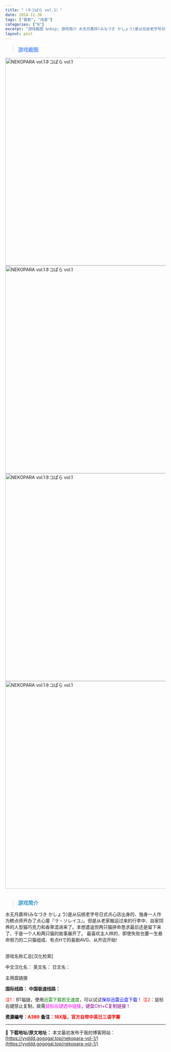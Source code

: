 ```yaml
---
title: "（ネコぱら vol.1）"
date: 2014-12-30
tags: ["喜剧", "纯爱"]
categories: ["N"]
excerpt: "游戏截图 &nbsp; 游戏简介 水无月嘉祥(みなづき かしょう)是从伝统老字号日式点心店出身的、独身一人作为糕点师开办了点心屋『ラ・ソレイユ』。但是从老家搬运过来的行李中、自家饲养的人型猫巧克力和香草混进来了。本想遣返但两只猫拼命恳求最后还是留下来了、于是一个人和两只猫的故事展开了。 最喜欢主人样&hellip;"
layout: post
---
```


<div>
<blockquote><b><span style="font-size: 12pt; color: #6699ff;">游戏截图</span></b></blockquote>
<div><img title="点击放大" src="https://yyddd.gogogal.top/wp-content/uploads/2025/04/20250430_6811ed24ee8f5.webp" alt="NEKOPARA vol.1ネコぱら vol.1" width="650" /></div>
<div><img title="点击放大" src="https://yyddd.gogogal.top/wp-content/uploads/2025/04/20250430_6811ed26cb4c3.webp" alt="NEKOPARA vol.1ネコぱら vol.1" width="650" /></div>
<div><img title="点击放大" src="https://yyddd.gogogal.top/wp-content/uploads/2025/04/20250430_6811ed288694f.webp" alt="NEKOPARA vol.1ネコぱら vol.1" width="650" /></div>
<div><img title="点击放大" src="https://yyddd.gogogal.top/wp-content/uploads/2025/04/20250430_6811ed2b44589.webp" alt="NEKOPARA vol.1ネコぱら vol.1" width="650" /></div>
&nbsp;
<blockquote><b><span style="font-size: 12pt; color: #3399cc;">游戏简介</span></b></blockquote>
<div>水无月嘉祥(みなづき かしょう)是从伝统老字号日式点心店出身的、独身一人作为糕点师开办了点心屋『ラ・ソレイユ』。但是从老家搬运过来的行李中、自家饲养的人型猫巧克力和香草混进来了。本想遣返但两只猫拼命恳求最后还是留下来了、于是一个人和两只猫的故事展开了。
最喜欢主人样的、即使失败也要一生悬命努力的二只猫组成、有点Hで的喜剧AVG、从开店开始!</div>
&nbsp;

游戏名称汇总[汉化检索]

中文汉化名：
英文名：
日文名：
</div>
<div class="panel panel-primary">
<div class="panel-heading">主用盘链接</div>
<div class="panel-body">

<b>国际线路：</b>
<b>中国极速线路：</b>


<span style="color: #ff0000;">注1：</span>BT磁链，使用<span style="color: #008000;">迅雷下载若无速度</span>，可以试试<span style="color: #0000ff;">保存迅雷云盘下载！</span>
<span style="color: #ff0000;">注2：</span>鼠标右键禁止复制，故需<span style="color: #ff00ff;">鼠标左键选中链接</span>，<span style="color: #800080;">键盘Ctrl+C复制链接！</span>

</div>
<div class="panel-footer"><span style="color: #ff0000;"><b><span style="color: #000000;">资源编号</span>：A389</b></span>
<span style="color: #ff0000;"><b><span style="color: #000000;">备注</span>：18X版，官方自带中英日三语字幕</b></span></div>
</div>

---
📖 **下载地址/原文地址：** 本文最初发布于我的博客网站：[https://yyddd.gogogal.top/nekopara-vol-1/](https://yyddd.gogogal.top/nekopara-vol-1/)
